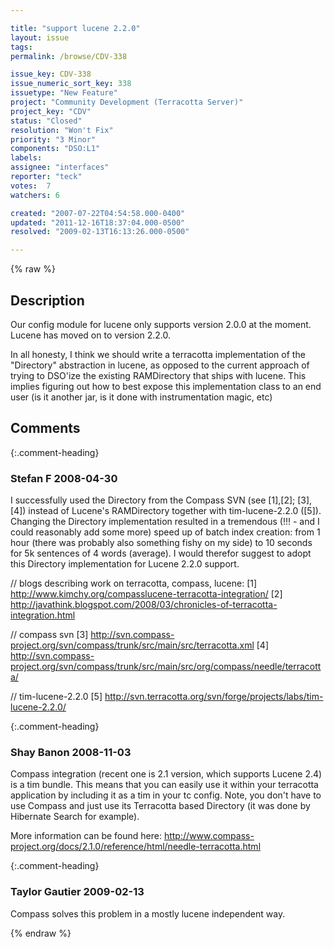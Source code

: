 ```yaml
---

title: "support lucene 2.2.0"
layout: issue
tags: 
permalink: /browse/CDV-338

issue_key: CDV-338
issue_numeric_sort_key: 338
issuetype: "New Feature"
project: "Community Development (Terracotta Server)"
project_key: "CDV"
status: "Closed"
resolution: "Won't Fix"
priority: "3 Minor"
components: "DSO:L1"
labels: 
assignee: "interfaces"
reporter: "teck"
votes:  7
watchers: 6

created: "2007-07-22T04:54:58.000-0400"
updated: "2011-12-16T18:37:04.000-0500"
resolved: "2009-02-13T16:13:26.000-0500"

---
```




{% raw %}



## Description

<div markdown="1" class="description">

Our config module for lucene only supports version 2.0.0 at the moment. Lucene has moved on to version 2.2.0.

In all honesty, I think we should write a terracotta implementation of the "Directory" abstraction in lucene, as opposed to the current approach of  trying to DSO'ize the existing RAMDirectory that ships with lucene. This implies figuring out how to best expose this implementation class to an end user (is it another jar, is it done with instrumentation magic, etc)

</div>

## Comments


{:.comment-heading}
### **Stefan F** <span class="date">2008-04-30</span>

<div markdown="1" class="comment">

I successfully used the Directory from the Compass SVN (see [1],[2]; [3],[4]) instead of Lucene's RAMDirectory together with tim-lucene-2.2.0 ([5]). Changing the Directory implementation resulted in a tremendous (!!! - and I could reasonably add some more) speed up of batch index creation: from 1 hour (there was probably also something fishy on my side) to 10 seconds for 5k sentences of 4 words (average). I would therefor suggest to adopt this Directory implementation for Lucene 2.2.0 support.


// blogs describing work on terracotta, compass, lucene:
[1] http://www.kimchy.org/compasslucene-terracotta-integration/
[2] http://javathink.blogspot.com/2008/03/chronicles-of-terracotta-integration.html

// compass svn
[3] http://svn.compass-project.org/svn/compass/trunk/src/main/src/terracotta.xml
[4] http://svn.compass-project.org/svn/compass/trunk/src/main/src/org/compass/needle/terracotta/

// tim-lucene-2.2.0
[5] http://svn.terracotta.org/svn/forge/projects/labs/tim-lucene-2.2.0/

</div>


{:.comment-heading}
### **Shay Banon** <span class="date">2008-11-03</span>

<div markdown="1" class="comment">

Compass integration (recent one is 2.1 version, which supports Lucene 2.4) is a tim bundle. This means that you can easily use it within your terracotta application by including it as a tim in your tc config. Note, you don't have to use Compass and just use its Terracotta based Directory (it was done by Hibernate Search for example).

More information can be found here: http://www.compass-project.org/docs/2.1.0/reference/html/needle-terracotta.html

</div>


{:.comment-heading}
### **Taylor Gautier** <span class="date">2009-02-13</span>

<div markdown="1" class="comment">

Compass solves this problem in a mostly lucene independent way.

</div>



{% endraw %}
